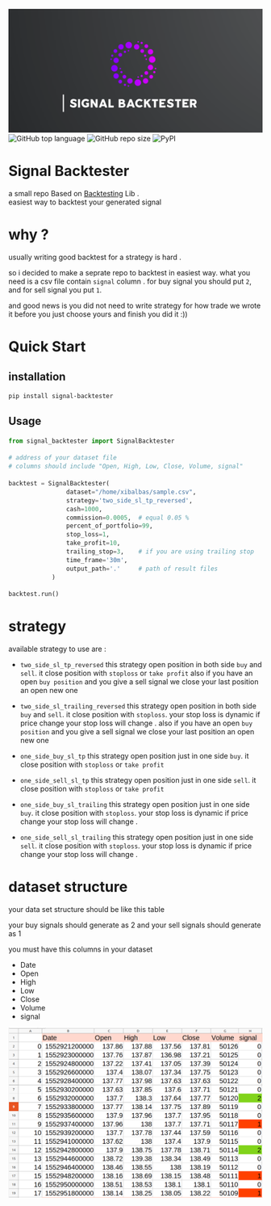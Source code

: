 ![Alt text](logo.png)
![GitHub top language](https://img.shields.io/github/languages/top/xibalbas/signal_backtester)
![GitHub repo size](https://img.shields.io/github/repo-size/xibalbas/signal_backtester)
![PyPI](https://img.shields.io/pypi/v/signal-backtester)

# Signal Backtester
 a small repo Based on  [Backtesting](https://pypi.org/project/Backtesting/) Lib .  
 easiest way to backtest your generated signal

# why ?
usually writing good backtest for a strategy is hard .

so i decided to make a seprate repo to backtest in easiest way.
what you need is a csv file contain `signal` column . for buy signal you should put `2`, and for sell signal you put `1`.

and good news is you did not need to write strategy for how trade we wrote it before you just choose yours and finish you did it :))


# Quick Start



## installation
```bash
pip install signal-backtester
```

## Usage
```python
from signal_backtester import SignalBacktester

# address of your dataset file 
# columns should include "Open, High, Low, Close, Volume, signal"

backtest = SignalBacktester(
                dataset="/home/xibalbas/sample.csv",
                strategy='two_side_sl_tp_reversed',
                cash=1000,
                commission=0.0005,  # equal 0.05 %
                percent_of_portfolio=99,
                stop_loss=1,
                take_profit=10,
                trailing_stop=3,    # if you are using trailing stop
                time_frame='30m', 
                output_path='.'     # path of result files
            )

backtest.run()
```

# strategy

available strategy to use are :

- `two_side_sl_tp_reversed`
this strategy open position in both side `buy` and `sell`. it close position with `stoploss` or `take profit`
also if you have an open `buy position` and you give a sell signal we close your last position an open new one

- `two_side_sl_trailing_reversed`
this strategy open position in both side `buy` and `sell`. it close position with `stoploss`. your stop loss is dynamic if price change your stop loss will change .
also if you have an open `buy position` and you give a sell signal we close your last position an open new one


- `one_side_buy_sl_tp`
this strategy open position just in one side `buy`. it close position with `stoploss` or `take profit`

- `one_side_sell_sl_tp`
this strategy open position just in one side `sell`. it close position with `stoploss` or `take profit`

- `one_side_buy_sl_trailing`
this strategy open position just in one side `buy`.  it close position with `stoploss`. your stop loss is dynamic if price change your stop loss will change .

- `one_side_sell_sl_trailing`
this strategy open position just in one side `sell`.  it close position with `stoploss`. your stop loss is dynamic if price change your stop loss will change .


# dataset structure
your data set structure should be like this table 

your buy signals should generate as 2
and your sell signals should generate as 1


you must have this columns in your dataset 
- Date
- Open
- High
- Low
- Close
- Volume
- signal

![Alt text](sample_dataset.png)